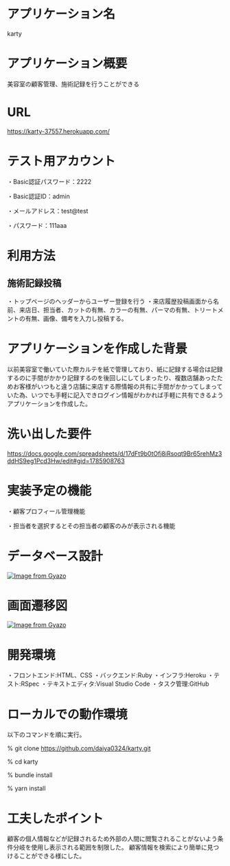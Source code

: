 # アプリケーション名
karty
# アプリケーション概要
美容室の顧客管理、施術記録を行うことができる
# URL
https://karty-37557.herokuapp.com/
# テスト用アカウント
・Basic認証パスワード：2222

・Basic認証ID：admin

・メールアドレス：test@test

・パスワード：111aaa
# 利用方法
## 施術記録投稿
・トップページのヘッダーからユーザー登録を行う
・来店履歴投稿画面から名前、来店日、担当者、カットの有無、カラーの有無、パーマの有無、トリートメントの有無、画像、備考を入力し投稿する。

# アプリケーションを作成した背景
以前美容室で働いていた際カルテを紙で管理しており、紙に記録する場合は記録するのに手間がかかり記録するのを後回しにしてしまったり、複数店舗あったためお客様がいつもと違う店舗に来店する際情報の共有に手間がかかってしまっていた為、いつでも手軽に記入できログイン情報がわかれば手軽に共有できるようアプリケーションを作成した。

# 洗い出した要件
https://docs.google.com/spreadsheets/d/17dFt9b0tOfj8iRsoqt9Br65rehMz3ddHS9eg1Pcd3Hw/edit#gid=1785908763




# 実装予定の機能
・顧客プロフィール管理機能

・担当者を選択するとその担当者の顧客のみが表示される機能


# データベース設計
[![Image from Gyazo](https://i.gyazo.com/ac7cec91cdfc7ba25fc7c5bfacc45581.png)](https://gyazo.com/ac7cec91cdfc7ba25fc7c5bfacc45581)

# 画面遷移図
[![Image from Gyazo](https://i.gyazo.com/ab15d929a8c33486928f73953f89976e.png)](https://gyazo.com/ab15d929a8c33486928f73953f89976e)
# 開発環境
・フロントエンド:HTML、CSS
・バックエンド:Ruby
・インフラ:Heroku
・テスト:RSpec
・テキストエディタ:Visual Studio Code
・タスク管理:GitHub

# ローカルでの動作環境
以下のコマンドを順に実行。

% git clone https://github.com/daiya0324/karty.git

% cd karty

% bundle install

% yarn install
# 工夫したポイント
顧客の個人情報などが記録されるため外部の人間に閲覧されることがないよう条件分岐を使用し表示される範囲を制限した。
顧客情報を検索により簡単に見つけることができる様にした。